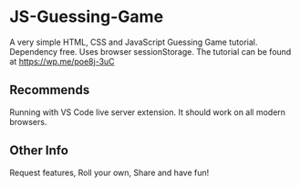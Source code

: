# JS-Guessing-Game
A very simple HTML, CSS and JavaScript Guessing Game tutorial. Dependency free. Uses browser sessionStorage. The tutorial can be found at https://wp.me/poe8j-3uC 

## Recommends
Running with VS Code live server extension. It should work on all modern browsers.

## Other Info
Request features, Roll your own, Share and have fun!
